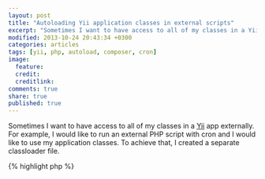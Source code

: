 ```yaml
---
layout: post
title: "Autoloading Yii application classes in external scripts"
excerpt: "Sometimes I want to have access to all of my classes in a Yii application externally."
modified: 2013-10-24 20:43:34 +0300
categories: articles
tags: [yii, php, autoload, composer, cron]
image:
  feature: 
  credit: 
  creditlink: 
comments: true
share: true
published: true
---
```


Sometimes I want to have access to all of my classes in a [Yii](http://www.yiiframework.com/ "Yii Framework") app externally. For example, I would like to run an external PHP script with cron and I would like to use my application classes. To achieve that, I created a separate classloader file.

{% highlight php %}
<?php

// change the following paths if necessary
$yii=dirname(__FILE__).'/../vendor/yiisoft/yii/framework/yii.php';
$config=dirname(__FILE__).'/config/console.php';
$composer = dirname(__FILE__) . '/../vendor/autoload.php';

require_once($composer);
require_once($yii);
Yii::createConsoleApplication($config);
{% endhighlight %}

This creates a Yii console application and in addition autoloads all classes managed by [Composer](https://getcomposer.org/). Now you can use your application classes for example in a cron script.